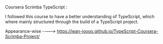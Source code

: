 Coursera Scrimba TypeScript :

I followed this course to have a better understanding of TypeScript, which where mainly structured through the build of a TypeScript project. 

Appearance-wise ----> https://jean-joooo.github.io/TypeScript-Coursera-Scrimba-Project/
